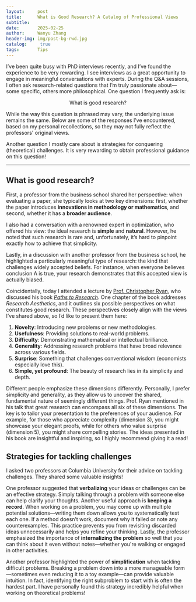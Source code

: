 ```yaml
---
layout:     post
title:      What is Good Research? A Catalog of Professional Views
subtitle:   
date:       2025-02-25
author:     Wanyu Zhang
header-img: img/post-bg-rwd.jpg
catalog: 	 true
tags:	    Tips
---
```


I’ve been quite busy with PhD interviews recently, and I’ve found the experience to be very rewarding. I see interviews as a great opportunity to engage in meaningful conversations with experts. During the Q&A sessions, I often ask research-related questions that I’m truly passionate about—some specific, others more philosophical. One question I frequently ask is:

<div align="center">   What is good research? </div>

While the way this question is phrased may vary, the underlying issue remains the same. Below are some of the responses I’ve encountered, based on my personal recollections, so they may not fully reflect the professors' original views.

Another question I mostly care about is strategies for conquering (theoretical) challenges. It is very rewarding to obtain professional guidance on this question!

------

## What is good research?

First, a professor from the business school shared her perspective: when evaluating a paper, she typically looks at two key dimensions: first, whether the paper introduces **innovations in methodology or mathematics**, and second, whether it has a **broader audience**.

I also had a conversation with a renowned expert in optimization, who offered his view: the ideal research is **simple** and **natural**. However, he noted that such research is rare and, unfortunately, it’s hard to pinpoint exactly how to achieve that simplicity.

Lastly, in a discussion with another professor from the business school, he highlighted a particularly meaningful type of research: the kind that challenges widely accepted beliefs. For instance, when everyone believes conclusion A is true, your research demonstrates that this accepted view is actually biased.

Coincidentally, today I attended a lecture by [Prof. Christopher Ryan](https://christopher-thomas-ryan.github.io/), who discussed his book [*Paths to Research*](https://christopher-thomas-ryan.github.io/papers/Paths_to_Research.pdf). One chapter of the book addresses *Research Aesthetics*, and it outlines six possible perspectives on what constitutes good research. These perspectives closely align with the views I’ve shared above, so I’d like to present them here:

1. **Novelty**: Introducing new problems or new methodologies.
2. **Usefulness**: Providing solutions to real-world problems.
3. **Difficulty**: Demonstrating mathematical or intellectual brilliance.
4. **Generality**: Addressing research problems that have broad relevance across various fields.
5. **Surprise**: Something that challenges conventional wisdom (economists especially love this).
6. **Simple, yet profound**: The beauty of research lies in its simplicity and depth.

Different people emphasize these dimensions differently. Personally, I prefer simplicity and generality, as they allow us to uncover the shared, fundamental nature of seemingly different things. Prof. Ryan mentioned in his talk that great research can encompass all six of these dimensions. The key is to tailor your presentation to the preferences of your audience. For example, for those who appreciate complexity (dimension 3), you might showcase your elegant proofs, while for others who value surprise (dimension 5), you might share compelling stories. The ideas presented in his book are insightful and inspiring, so I highly recommend giving it a read!

## Strategies for tackling challenges 

I asked two professors at Columbia University for their advice on tackling challenges. They shared some valuable insights!

One professor suggested that **verbalizing** your ideas or challenges can be an effective strategy. Simply talking through a problem with someone else can help clarify your thoughts. Another useful approach is **keeping a record**. When working on a problem, you may come up with multiple potential solutions—writing them down allows you to systematically test each one. If a method doesn’t work, document why it failed or note any counterexamples. This practice prevents you from revisiting discarded ideas unnecessarily and helps you refine your thinking. Lastly, the professor emphasized the importance of **internalizing the problem** so well that you can think about it even without notes—whether you're walking or engaged in other activities.

Another professor highlighted the power of **simplification** when tackling difficult problems. Breaking a problem down into a more manageable form—sometimes even reducing it to a toy example—can provide valuable intuition. In fact, identifying the right subproblem to start with is often the hardest part. I have personally found this strategy incredibly helpful when working on theoretical problems!